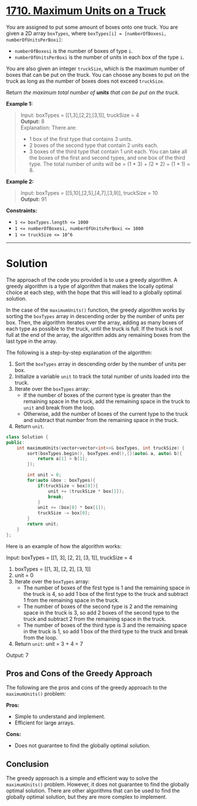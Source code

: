 # [1710. Maximum Units on a Truck](https://leetcode.com/problems/maximum-units-on-a-truck/)

You are assigned to put some amount of boxes onto one truck. You are given a 2D array `boxTypes`, where `boxTypes[i] = [numberOfBoxesi, numberOfUnitsPerBoxi]`:

- `numberOfBoxesi` is the number of boxes of type `i`.
- `numberOfUnitsPerBoxi` is the number of units in each box of the type `i`.

You are also given an integer `truckSize`, which is the maximum number of boxes that can be put on the truck. You can choose any boxes to put on the truck as long as the number of boxes does not exceed `truckSize`.

Return *the maximum total number of **units** that can be put on the truck*.

 


**Example 1:**

> Input: boxTypes = [[1,3],[2,2],[3,1]], truckSize = 4<br>
**Output:** 8<br>
>Explanation: There are:
>- 1 box of the first type that contains 3 units.
>- 2 boxes of the second type that contain 2 units each.
>- 3 boxes of the third type that contain 1 unit each.
>You can take all the boxes of the first and second types, and one box of the third type.
>The total number of units will be = (1 * 3) + (2 * 2) + (1 * 1) = 8.

**Example 2:**

> Input: boxTypes = [[5,10],[2,5],[4,7],[3,9]], truckSize = 10<br>
**Output:** 91
 

**Constraints:**

- `1 <= boxTypes.length <= 1000`
- `1 <= numberOfBoxesi, numberOfUnitsPerBoxi <= 1000`
- `1 <= truckSize <= 10^6`
---
# Solution

The approach of the code you provided is to use a greedy algorithm. A greedy algorithm is a type of algorithm that makes the locally optimal choice at each step, with the hope that this will lead to a globally optimal solution.

In the case of the `maximumUnits()` function, the greedy algorithm works by sorting the `boxTypes` array in descending order by the number of units per box. Then, the algorithm iterates over the array, adding as many boxes of each type as possible to the truck, until the truck is full. If the truck is not full at the end of the array, the algorithm adds any remaining boxes from the last type in the array.

The following is a step-by-step explanation of the algorithm:

1. Sort the `boxTypes` array in descending order by the number of units per box.
2. Initialize a variable `unit` to track the total number of units loaded into the truck.
3. Iterate over the `boxTypes` array:
    * If the number of boxes of the current type is greater than the remaining space in the truck, add the remaining space in the truck to `unit` and break from the loop.
    * Otherwise, add the number of boxes of the current type to the truck and subtract that number from the remaining space in the truck.
4. Return `unit`.

```cpp
class Solution {
public:
    int maximumUnits(vector<vector<int>>& boxTypes, int truckSize) {
        sort(boxTypes.begin(), boxTypes.end(),[](auto& a, auto& b){
            return a[1] > b[1];
        });

        int unit = 0;
        for(auto &box : boxTypes){
            if(truckSize < box[0]){
                unit += (truckSize * box[1]);
                break;
            }
            unit += (box[0] * box[1]);
            truckSize -= box[0];
        }
        return unit;
    }
};
```

Here is an example of how the algorithm works:


Input: boxTypes = [[1, 3], [2, 2], [3, 1]], truckSize = 4

1. boxTypes = [[1, 3], [2, 2], [3, 1]]
2. unit = 0
3. Iterate over the `boxTypes` array:
    * The number of boxes of the first type is 1 and the remaining space in the truck is 4, so add 1 box of the first type to the truck and subtract 1 from the remaining space in the truck.
    * The number of boxes of the second type is 2 and the remaining space in the truck is 3, so add 2 boxes of the second type to the truck and subtract 2 from the remaining space in the truck.
    * The number of boxes of the third type is 3 and the remaining space in the truck is 1, so add 1 box of the third type to the truck and break from the loop.
4. Return `unit`: unit = 3 + 4 = 7

Output: 7


## Pros and Cons of the Greedy Approach

The following are the pros and cons of the greedy approach to the `maximumUnits()` problem:

**Pros:**

* Simple to understand and implement.
* Efficient for large arrays.

**Cons:**

* Does not guarantee to find the globally optimal solution.

## Conclusion

The greedy approach is a simple and efficient way to solve the `maximumUnits()` problem. However, it does not guarantee to find the globally optimal solution. There are other algorithms that can be used to find the globally optimal solution, but they are more complex to implement.